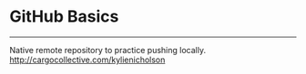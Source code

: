 # GitHub Basics
----------------
Native remote repository to practice pushing locally.
http://cargocollective.com/kylienicholson
